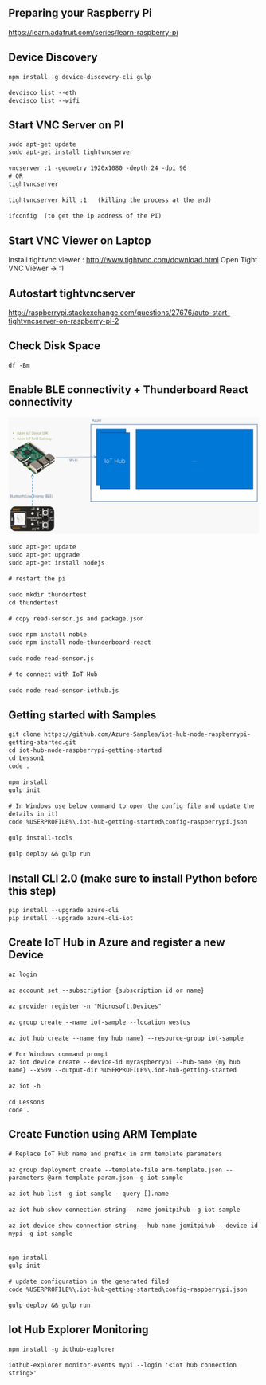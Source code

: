 Preparing your Raspberry Pi
-------------------------------------------------
https://learn.adafruit.com/series/learn-raspberry-pi


Device Discovery
------------------------------------------------------------
    npm install -g device-discovery-cli gulp

    devdisco list --eth
    devdisco list --wifi

Start VNC Server on PI
-----------------------------------------------
    sudo apt-get update
    sudo apt-get install tightvncserver

    vncserver :1 -geometry 1920x1080 -depth 24 -dpi 96
    # OR
    tightvncserver

    tightvncserver kill :1   (killing the process at the end)

    ifconfig  (to get the ip address of the PI)

Start VNC Viewer on Laptop
-----------------------------------
Install tightvnc viewer : http://www.tightvnc.com/download.html
Open Tight VNC Viewer -> <PI IP Address>:1


Autostart tightvncserver 
----------------------------------------------
http://raspberrypi.stackexchange.com/questions/27676/auto-start-tightvncserver-on-raspberry-pi-2


Check Disk Space
----------------------------------
    df -Bm


Enable BLE connectivity + Thunderboard React connectivity
---------------------------------------------------
![Thunderboard + RaspberryPi + Azure](https://raw.githubusercontent.com/jomit/IoTTrials/master/pi-gateway/ble-pi.png)

    sudo apt-get update
    sudo apt-get upgrade
    sudo apt-get install nodejs

    # restart the pi

    sudo mkdir thundertest
    cd thundertest

    # copy read-sensor.js and package.json

    sudo npm install noble
    sudo npm install node-thunderboard-react

    sudo node read-sensor.js

    # to connect with IoT Hub

    sudo node read-sensor-iothub.js

Getting started with Samples
------------------------------------------------------------
    git clone https://github.com/Azure-Samples/iot-hub-node-raspberrypi-getting-started.git
    cd iot-hub-node-raspberrypi-getting-started
    cd Lesson1
    code .

    npm install
    gulp init

    # In Windows use below command to open the config file and update the details in it)
    code %USERPROFILE%\.iot-hub-getting-started\config-raspberrypi.json

    gulp install-tools

    gulp deploy && gulp run


Install CLI 2.0   (make sure to install Python before this step)
------------------------------------------------------------

    pip install --upgrade azure-cli
    pip install --upgrade azure-cli-iot


Create IoT Hub in Azure and register a new Device
------------------------------------------------------------

    az login

    az account set --subscription {subscription id or name}

    az provider register -n "Microsoft.Devices"

    az group create --name iot-sample --location westus

    az iot hub create --name {my hub name} --resource-group iot-sample

    # For Windows command prompt
    az iot device create --device-id myraspberrypi --hub-name {my hub name} --x509 --output-dir %USERPROFILE%\.iot-hub-getting-started

    az iot -h

    cd Lesson3
    code .


Create Function using ARM Template
------------------------------------------------------------

    # Replace IoT Hub name and prefix in arm template parameters

    az group deployment create --template-file arm-template.json --parameters @arm-template-param.json -g iot-sample

    az iot hub list -g iot-sample --query [].name

    az iot hub show-connection-string --name jomitpihub -g iot-sample

    az iot device show-connection-string --hub-name jomitpihub --device-id mypi -g iot-sample


    npm install
    gulp init

    # update configuration in the generated filed
    code %USERPROFILE%\.iot-hub-getting-started\config-raspberrypi.json

    gulp deploy && gulp run


Iot Hub Explorer Monitoring
------------------------------------------------------------
    npm install -g iothub-explorer

    iothub-explorer monitor-events mypi --login '<iot hub connection string>'






